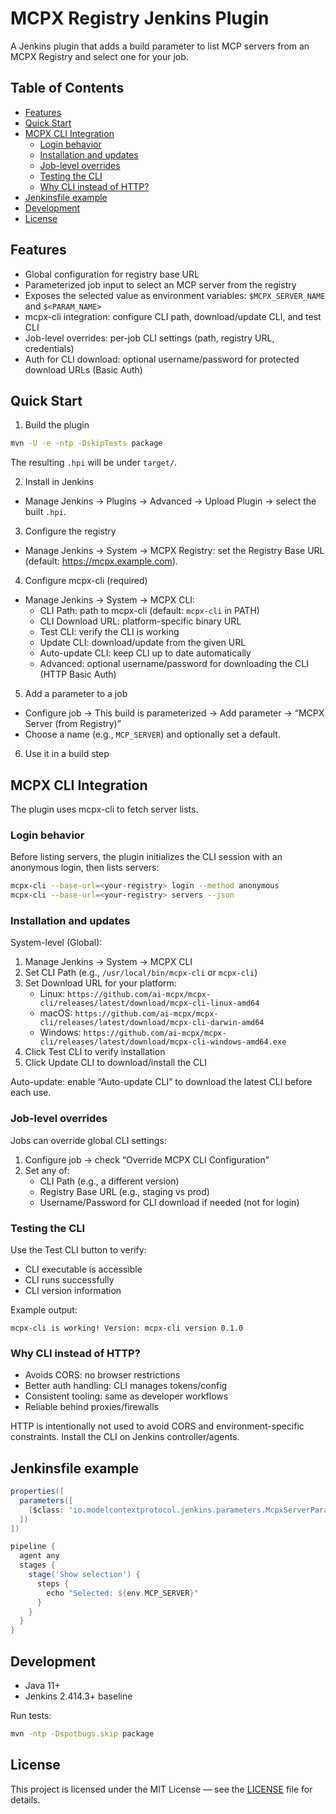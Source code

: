 # MCPX Registry Jenkins Plugin

A Jenkins plugin that adds a build parameter to list MCP servers from an MCPX Registry and select one for your job.

## Table of Contents

- [Features](#features)
- [Quick Start](#quick-start)
- [MCPX CLI Integration](#mcpx-cli-integration)
  - [Login behavior](#login-behavior)
  - [Installation and updates](#installation-and-updates)
  - [Job-level overrides](#job-level-overrides)
  - [Testing the CLI](#testing-the-cli)
  - [Why CLI instead of HTTP?](#why-cli-instead-of-http)
- [Jenkinsfile example](#jenkinsfile-example)
- [Development](#development)
- [License](#license)

## Features

- Global configuration for registry base URL
- Parameterized job input to select an MCP server from the registry
- Exposes the selected value as environment variables: `$MCPX_SERVER_NAME` and `$<PARAM_NAME>`
- mcpx-cli integration: configure CLI path, download/update CLI, and test CLI
- Job-level overrides: per-job CLI settings (path, registry URL, credentials)
- Auth for CLI download: optional username/password for protected download URLs (Basic Auth)

## Quick Start

1) Build the plugin

```bash
mvn -U -e -ntp -DskipTests package
```

The resulting `.hpi` will be under `target/`.

2) Install in Jenkins
- Manage Jenkins → Plugins → Advanced → Upload Plugin → select the built `.hpi`.

3) Configure the registry
- Manage Jenkins → System → MCPX Registry: set the Registry Base URL (default: https://mcpx.example.com).

4) Configure mcpx-cli (required)
- Manage Jenkins → System → MCPX CLI:
  - CLI Path: path to mcpx-cli (default: `mcpx-cli` in PATH)
  - CLI Download URL: platform-specific binary URL
  - Test CLI: verify the CLI is working
  - Update CLI: download/update from the given URL
  - Auto-update CLI: keep CLI up to date automatically
  - Advanced: optional username/password for downloading the CLI (HTTP Basic Auth)

5) Add a parameter to a job
- Configure job → This build is parameterized → Add parameter → “MCPX Server (from Registry)”
- Choose a name (e.g., `MCP_SERVER`) and optionally set a default.

6) Use it in a build step

## MCPX CLI Integration

The plugin uses mcpx-cli to fetch server lists.

### Login behavior

Before listing servers, the plugin initializes the CLI session with an anonymous login, then lists servers:

```bash
mcpx-cli --base-url=<your-registry> login --method anonymous
mcpx-cli --base-url=<your-registry> servers --json
```

### Installation and updates

System-level (Global):
1. Manage Jenkins → System → MCPX CLI
2. Set CLI Path (e.g., `/usr/local/bin/mcpx-cli` or `mcpx-cli`)
3. Set Download URL for your platform:
   - Linux: `https://github.com/ai-mcpx/mcpx-cli/releases/latest/download/mcpx-cli-linux-amd64`
   - macOS: `https://github.com/ai-mcpx/mcpx-cli/releases/latest/download/mcpx-cli-darwin-amd64`
   - Windows: `https://github.com/ai-mcpx/mcpx-cli/releases/latest/download/mcpx-cli-windows-amd64.exe`
4. Click Test CLI to verify installation
5. Click Update CLI to download/install the CLI

Auto-update: enable “Auto-update CLI” to download the latest CLI before each use.

### Job-level overrides

Jobs can override global CLI settings:
1. Configure job → check “Override MCPX CLI Configuration”
2. Set any of:
   - CLI Path (e.g., a different version)
   - Registry Base URL (e.g., staging vs prod)
   - Username/Password for CLI download if needed (not for login)

### Testing the CLI

Use the Test CLI button to verify:
- CLI executable is accessible
- CLI runs successfully
- CLI version information

Example output:

```
mcpx-cli is working! Version: mcpx-cli version 0.1.0
```

### Why CLI instead of HTTP?

- Avoids CORS: no browser restrictions
- Better auth handling: CLI manages tokens/config
- Consistent tooling: same as developer workflows
- Reliable behind proxies/firewalls

HTTP is intentionally not used to avoid CORS and environment-specific constraints. Install the CLI on Jenkins controller/agents.

## Jenkinsfile example

```groovy
properties([
  parameters([
    [$class: 'io.modelcontextprotocol.jenkins.parameters.McpxServerParameterDefinition', name: 'MCP_SERVER', description: 'Select an MCP server', defaultServer: '']
  ])
])

pipeline {
  agent any
  stages {
    stage('Show selection') {
      steps {
        echo "Selected: ${env.MCP_SERVER}"
      }
    }
  }
}
```

## Development

- Java 11+
- Jenkins 2.414.3+ baseline

Run tests:

```bash
mvn -ntp -Dspotbugs.skip package
```

## License

This project is licensed under the MIT License — see the [LICENSE](LICENSE) file for details.
